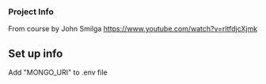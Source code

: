 ### Project Info

From course by John Smilga https://www.youtube.com/watch?v=rltfdjcXjmk

## Set up info

Add "MONGO_URI" to .env file

